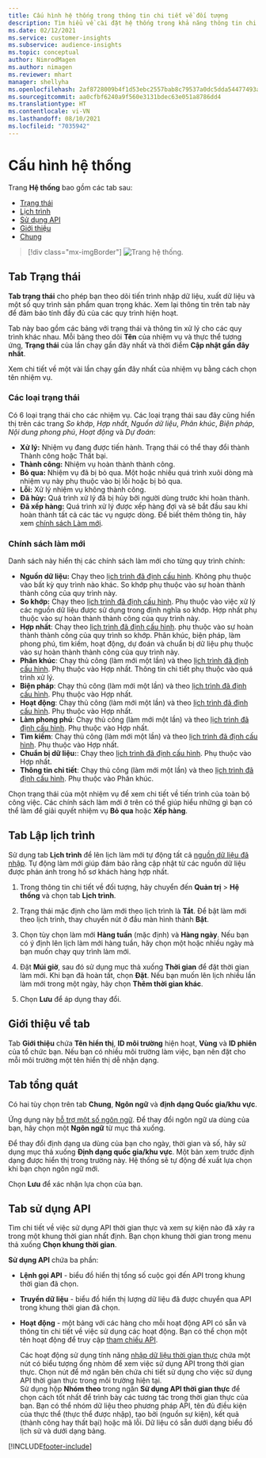 ```yaml
---
title: Cấu hình hệ thống trong thông tin chi tiết về đối tượng
description: Tìm hiểu về cài đặt hệ thống trong khả năng thông tin chi tiết về đối tượng Dynamics 365 Customer Insights.
ms.date: 02/12/2021
ms.service: customer-insights
ms.subservice: audience-insights
ms.topic: conceptual
author: NimrodMagen
ms.author: nimagen
ms.reviewer: mhart
manager: shellyha
ms.openlocfilehash: 2af8728009b4f1d53ebc2557bab8c79537a0dc5dda54477493ab1ad16f3f9a8a
ms.sourcegitcommit: aa0cfbf6240a9f560e3131bdec63e051a8786dd4
ms.translationtype: HT
ms.contentlocale: vi-VN
ms.lasthandoff: 08/10/2021
ms.locfileid: "7035942"
---
```

# <a name="system-configuration"></a>Cấu hình hệ thống

Trang **Hệ thống** bao gồm các tab sau:
- [Trạng thái](#status-tab)
- [Lịch trình](#schedule-tab)
- [Sử dụng API](#api-usage-tab)
- [Giới thiệu](#about-tab)
- [Chung](#general-tab)

> [!div class="mx-imgBorder"]
> ![Trang hệ thống.](media/system-tabs.png "Trang hệ thống")

## <a name="status-tab"></a>Tab Trạng thái

**Tab trạng thái** cho phép bạn theo dõi tiến trình nhập dữ liệu, xuất dữ liệu và một số quy trình sản phẩm quan trọng khác. Xem lại thông tin trên tab này để đảm bảo tính đầy đủ của các quy trình hiện hoạt.

Tab này bao gồm các bảng với trạng thái và thông tin xử lý cho các quy trình khác nhau. Mỗi bảng theo dõi **Tên** của nhiệm vụ và thực thể tương ứng, **Trạng thái** của lần chạy gần đây nhất và thời điểm **Cập nhật gần đây nhất**.

Xem chi tiết về một vài lần chạy gần đây nhất của nhiệm vụ bằng cách chọn tên nhiệm vụ.

### <a name="status-types"></a>Các loại trạng thái

Có 6 loại trạng thái cho các nhiệm vụ. Các loại trạng thái sau đây cũng hiển thị trên các trang *So khớp*, *Hợp nhất*, *Nguồn dữ liệu*, *Phân khúc*, *Biện pháp*, *Nội dung phong phú*, *Hoạt động* và *Dự đoán*:

- **Xử lý:** Nhiệm vụ đang được tiến hành. Trạng thái có thể thay đổi thành Thành công hoặc Thất bại.
- **Thành công:** Nhiệm vụ hoàn thành thành công.
- **Bỏ qua:** Nhiệm vụ đã bị bỏ qua. Một hoặc nhiều quá trình xuôi dòng mà nhiệm vụ này phụ thuộc vào bị lỗi hoặc bị bỏ qua.
- **Lỗi:** Xử lý nhiệm vụ không thành công.
- **Đã hủy:** Quá trình xử lý đã bị hủy bởi người dùng trước khi hoàn thành.
- **Đã xếp hàng:** Quá trình xử lý được xếp hàng đợi và sẽ bắt đầu sau khi hoàn thành tất cả các tác vụ ngược dòng. Để biết thêm thông tin, hãy xem [chính sách Làm mới](#refresh-policies).

### <a name="refresh-policies"></a>Chính sách làm mới

Danh sách này hiển thị các chính sách làm mới cho từng quy trình chính:

- **Nguồn dữ liệu:** Chạy theo [lịch trình đã định cấu hình](#schedule-tab). Không phụ thuộc vào bất kỳ quy trình nào khác. So khớp phụ thuộc vào sự hoàn thành thành công của quy trình này.
- **So khớp:** Chạy theo [lịch trình đã định cấu hình](#schedule-tab). Phụ thuộc vào việc xử lý các nguồn dữ liệu được sử dụng trong định nghĩa so khớp. Hợp nhất phụ thuộc vào sự hoàn thành thành công của quy trình này.
- **Hợp nhất**: Chạy theo [lịch trình đã định cấu hình](#schedule-tab). phụ thuộc vào sự hoàn thành thành công của quy trình so khớp. Phân khúc, biện pháp, làm phong phú, tìm kiếm, hoạt động, dự đoán và chuẩn bị dữ liệu phụ thuộc vào sự hoàn thành thành công của quy trình này.
- **Phân khúc**: Chạy thủ công (làm mới một lần) và theo [lịch trình đã định cấu hình](#schedule-tab). Phụ thuộc vào Hợp nhất. Thông tin chi tiết phụ thuộc vào quá trình xử lý.
- **Biện pháp**: Chạy thủ công (làm mới một lần) và theo [lịch trình đã định cấu hình](#schedule-tab). Phụ thuộc vào Hợp nhất.
- **Hoạt động**: Chạy thủ công (làm mới một lần) và theo [lịch trình đã định cấu hình](#schedule-tab). Phụ thuộc vào Hợp nhất.
- **Làm phong phú**: Chạy thủ công (làm mới một lần) và theo [lịch trình đã định cấu hình](#schedule-tab). Phụ thuộc vào Hợp nhất.
- **Tìm kiếm**: Chạy thủ công (làm mới một lần) và theo [lịch trình đã định cấu hình](#schedule-tab). Phụ thuộc vào Hợp nhất.
- **Chuẩn bị dữ liệu:**: Chạy theo [lịch trình đã định cấu hình](#schedule-tab). Phụ thuộc vào Hợp nhất.
- **Thông tin chi tiết**: Chạy thủ công (làm mới một lần) và theo [lịch trình đã định cấu hình](#schedule-tab). Phụ thuộc vào Phân khúc.

Chọn trạng thái của một nhiệm vụ để xem chi tiết về tiến trình của toàn bộ công việc. Các chính sách làm mới ở trên có thể giúp hiểu những gì bạn có thể làm để giải quyết nhiệm vụ **Bỏ qua** hoặc **Xếp hàng**.

## <a name="schedule-tab"></a>Tab Lập lịch trình

Sử dụng tab **Lịch trình** để lên lịch làm mới tự động tất cả [nguồn dữ liệu đã nhập](data-sources.md). Tự động làm mới giúp đảm bảo rằng cập nhật từ các nguồn dữ liệu được phản ánh trong hồ sơ khách hàng hợp nhất.

1. Trong thông tin chi tiết về đối tượng, hãy chuyển đến **Quản trị** > **Hệ thống** và chọn tab **Lịch trình**.

2. Trạng thái mặc định cho làm mới theo lịch trình là **Tắt**. Để bật làm mới theo lịch trình, thay chuyển nút ở đầu màn hình thành **Bật**.

3. Chọn tùy chọn làm mới **Hàng tuần** (mặc định) và **Hàng ngày**. Nếu bạn có ý định lên lịch làm mới hàng tuần, hãy chọn một hoặc nhiều ngày mà bạn muốn chạy quy trình làm mới.

4. Đặt **Múi giờ**, sau đó sử dụng mục thả xuống **Thời gian** để đặt thời gian làm mới. Khi bạn đã hoàn tất, chọn **Đặt**. Nếu bạn muốn lên lịch nhiều lần làm mới trong một ngày, hãy chọn **Thêm thời gian khác**.

5. Chọn **Lưu** để áp dụng thay đổi.

## <a name="about-tab"></a>Giới thiệu về tab

Tab **Giới thiệu** chứa **Tên hiển thị**, **ID môi trường** hiện hoạt, **Vùng** và **ID phiên** của tổ chức bạn. Nếu bạn có nhiều môi trường làm việc, bạn nên đặt cho mỗi môi trường một tên hiển thị dễ nhận dạng.

## <a name="general-tab"></a>Tab tổng quát

Có hai tùy chọn trên tab **Chung**, **Ngôn ngữ** và **định dạng Quốc gia/khu vực**.

Ứng dụng này [hỗ trợ một số ngôn ngữ](supported-languages.md). Để thay đổi ngôn ngữ ưa dùng của bạn, hãy chọn một **Ngôn ngữ** từ mục thả xuống.

Để thay đổi định dạng ưa dùng của bạn cho ngày, thời gian và số, hãy sử dụng mục thả xuống **Định dạng quốc gia/khu vực**. Một bản xem trước định dạng được hiển thị trong trường này. Hệ thống sẽ tự động đề xuất lựa chọn khi bạn chọn ngôn ngữ mới.

Chọn **Lưu** để xác nhận lựa chọn của bạn.

## <a name="api-usage-tab"></a>Tab sử dụng API

Tìm chi tiết về việc sử dụng API thời gian thực và xem sự kiện nào đã xảy ra trong một khung thời gian nhất định. Bạn chọn khung thời gian trong menu thả xuống **Chọn khung thời gian**. 

**Sử dụng API** chứa ba phần: 
- **Lệnh gọi API** - biểu đồ hiển thị tổng số cuộc gọi đến API trong khung thời gian đã chọn.

- **Truyền dữ liệu** - biểu đồ hiển thị lượng dữ liệu đã được chuyển qua API trong khung thời gian đã chọn.

-  **Hoạt động** - một bảng với các hàng cho mỗi hoạt động API có sẵn và thông tin chi tiết về việc sử dụng các hoạt động. Bạn có thể chọn một tên hoạt động để truy cập [tham chiếu API](https://developer.ci.ai.dynamics.com/api-details#api=CustomerInsights&operation=Get-all-instances).

   Các hoạt động sử dụng tính năng [nhập dữ liệu thời gian thực](real-time-data-ingestion.md) chứa một nút có biểu tượng ống nhòm để xem việc sử dụng API trong thời gian thực. Chọn nút để mở ngăn bên chứa chi tiết sử dụng cho việc sử dụng API thời gian thực trong môi trường hiện tại.   
   Sử dụng hộp **Nhóm theo** trong ngăn **Sử dụng API thời gian thực** để chọn cách tốt nhất để trình bày các tương tác trong thời gian thực của bạn. Bạn có thể nhóm dữ liệu theo phương pháp API, tên đủ điều kiện của thực thể (thực thể được nhập), tạo bởi (nguồn sự kiện), kết quả (thành công hay thất bại) hoặc mã lỗi. Dữ liệu có sẵn dưới dạng biểu đồ lịch sử và dưới dạng bảng.


[!INCLUDE[footer-include](../includes/footer-banner.md)]